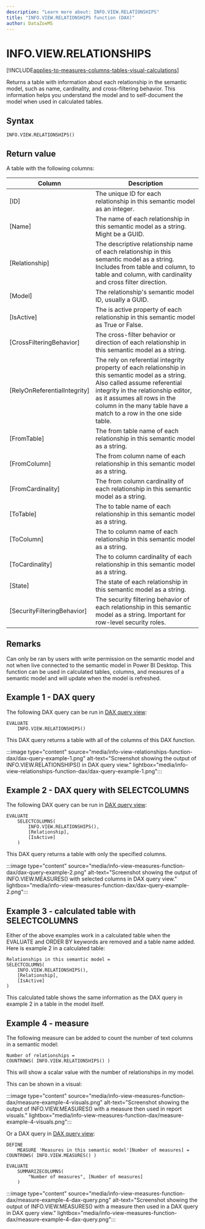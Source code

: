 ```yaml
---
description: "Learn more about: INFO.VIEW.RELATIONSHIPS"
title: "INFO.VIEW.RELATIONSHIPS function (DAX)"
author: DataZoeMS
---
```

# INFO.VIEW.RELATIONSHIPS

[!INCLUDE[applies-to-measures-columns-tables-visual-calculations](includes/applies-to-measures-columns-tables-visual-calculations.md)]

Returns a table with information about each relationship in the semantic model, such as name, cardinality, and cross-filtering behavior. This information helps you understand the model and to self-document the model when used in calculated tables. 

## Syntax

```dax
INFO.VIEW.RELATIONSHIPS()
```

## Return value

A table with the following columns:

| Column | Description |
|---|---|
| [ID] | The unique ID for each relationship in this semantic model as an integer. |
| [Name] | The name of each relationship in this semantic model as a string. Might be a GUID. |
| [Relationship] | The descriptive relationship name of each relationship in this semantic model as a string. Includes from table and column, to table and column, with cardinality and cross filter direction. |
| [Model] | The relationship's semantic model ID, usually a GUID. |
| [IsActive] | The is active property of each relationship in this semantic model as True or False. |
| [CrossFilteringBehavior] | The cross-filter behavior or direction of each relationship in this semantic model as a string. |
| [RelyOnReferentialIntegrity] | The rely on referential integrity property of each relationship in this semantic model as a string. Also called assume referential integrity in the relationship editor, as it assumes all rows in the column in the many table have a match to a row in the one side table. |
| [FromTable] | The from table name of each relationship in this semantic model as a string. |
| [FromColumn] | The from column name of each relationship in this semantic model as a string. |
| [FromCardinality] | The from column cardinality of each relationship in this semantic model as a string. |
| [ToTable] | The to table name of each relationship in this semantic model as a string. |
| [ToColumn] | The to column name of each relationship in this semantic model as a string. |
| [ToCardinality] | The to column cardinality of each relationship in this semantic model as a string. |
| [State] | The state of each relationship in this semantic model as a string. |
| [SecurityFilteringBehavior] | The security filtering behavior of each relationship in this semantic model as a string. Important for row-level security roles. |


## Remarks

Can only be ran by users with write permission on the semantic model and not when live connected to the semantic model in Power BI Desktop. This function can be used in calculated tables, columns, and measures of a semantic model and will update when the model is refreshed.

## Example 1 - DAX query

The following DAX query can be run in [DAX query view](/power-bi/transform-model/dax-query-view):

```dax
EVALUATE
	INFO.VIEW.RELATIONSHIPS()
```

This DAX query returns a table with all of the columns of this DAX function.

:::image type="content" source="media/info-view-relationships-function-dax/dax-query-example-1.png" alt-text="Screenshot showing the output of INFO.VIEW.RELATIONSHIPS() in DAX query view." lightbox="media/info-view-relationships-function-dax/dax-query-example-1.png":::

## Example 2 - DAX query with SELECTCOLUMNS

The following DAX query can be run in [DAX query view](/power-bi/transform-model/dax-query-view): 

```dax
EVALUATE
	SELECTCOLUMNS(
		INFO.VIEW.RELATIONSHIPS(),
		[Relationship],
		[IsActive]
	)
```

This DAX query returns a table with only the specified columns.

:::image type="content" source="media/info-view-measures-function-dax/dax-query-example-2.png" alt-text="Screenshot showing the output of INFO.VIEW.MEASURES() with selected columns in DAX query view." lightbox="media/info-view-measures-function-dax/dax-query-example-2.png":::

## Example 3 - calculated table with SELECTCOLUMNS

Either of the above examples work in a calculated table when the EVALUATE and ORDER BY keywords are removed and a table name added. Here is example 2 in a calculated table:

```dax
Relationships in this semantic model = 
SELECTCOLUMNS(
    INFO.VIEW.RELATIONSHIPS(),
    [Relationship],
    [IsActive]
)
```
This calculated table shows the same information as the DAX query in example 2 in a table in the model itself.

## Example 4 - measure

The following measure can be added to count the number of text columns in a semantic model:

```dax
Number of relationships = 
COUNTROWS( INFO.VIEW.RELATIONSHIPS() )
```
This will show a scalar value with the number of relationships in my model.

This can be shown in a visual:

:::image type="content" source="media/info-view-measures-function-dax/measure-example-4-visuals.png" alt-text="Screenshot showing the output of INFO.VIEW.MEASURES() with a measure then used in report visuals." lightbox="media/info-view-measures-function-dax/measure-example-4-visuals.png":::

Or a DAX query in [DAX query view](/power-bi/transform-model/dax-query-view): 

```dax
DEFINE
    MEASURE 'Measures in this semantic model'[Number of measures] = COUNTROWS( INFO.VIEW.MEASURES() )

EVALUATE
    SUMMARIZECOLUMNS(
        "Number of measures", [Number of measures]
    )
```

:::image type="content" source="media/info-view-measures-function-dax/measure-example-4-dax-query.png" alt-text="Screenshot showing the output of INFO.VIEW.MEASURES() with a measure then used in a DAX query in DAX query view." lightbox="media/info-view-measures-function-dax/measure-example-4-dax-query.png":::
